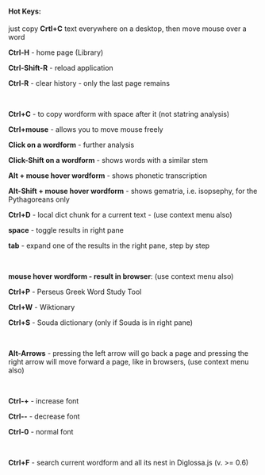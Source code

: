 #### Hot Keys:

just copy **Crtl+C** text everywhere on a desktop, then move mouse over a word

**Ctrl-H** - home page (Library)

**Ctrl-Shift-R** - reload application

**Ctrl-R** - clear history - only the last page remains

&nbsp;

**Ctrl+C** - to copy wordform with space after it (not statring analysis)

**Ctrl+mouse** - allows you to move mouse freely

**Click on a wordform** - further analysis

**Click-Shift on a wordform** - shows words with a similar stem

**Alt + mouse hover wordform** - shows phonetic transcription

**Alt-Shift + mouse hover wordform** - shows gematria, i.e. isopsephy, for the Pythagoreans only

**Ctrl+D** - local dict chunk for a current text - (use context menu also)

**space** - toggle results in right pane

**tab** - expand one of the results in the right pane, step by step

&nbsp;

**mouse hover wordform - result in browser**: (use context menu also)

**Ctrl+P** - Perseus Greek Word Study Tool

**Ctrl+W** - Wiktionary

**Ctrl+S** - Souda dictionary (only if Souda is in right pane)

&nbsp;

**Alt-Arrows** - pressing the left arrow will go back a page and pressing the right arrow will move forward a page, like in browsers, (use context menu also)

&nbsp;

**Ctrl-+** - increase font

**Ctrl--** - decrease font

**Ctrl-0** - normal font

&nbsp;

**Ctrl+F** - search current wordform and all its nest in Diglossa.js (v. >= 0.6)
